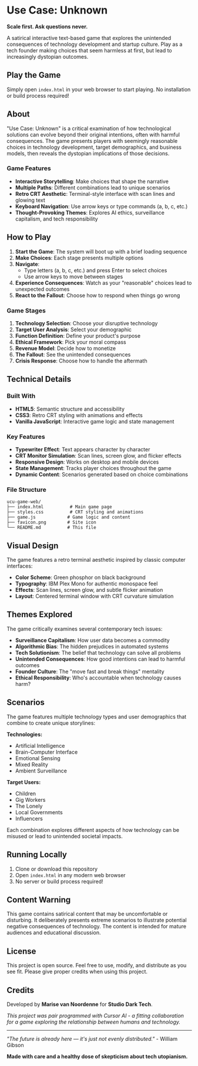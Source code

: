 # Use Case: Unknown

**Scale first. Ask questions never.**

A satirical interactive text-based game that explores the unintended consequences of technology development and startup culture. Play as a tech founder making choices that seem harmless at first, but lead to increasingly dystopian outcomes.

## Play the Game

Simply open `index.html` in your web browser to start playing. No installation or build process required!

## About

"Use Case: Unknown" is a critical examination of how technological solutions can evolve beyond their original intentions, often with harmful consequences. The game presents players with seemingly reasonable choices in technology development, target demographics, and business models, then reveals the dystopian implications of those decisions.

### Game Features

- **Interactive Storytelling**: Make choices that shape the narrative
- **Multiple Paths**: Different combinations lead to unique scenarios  
- **Retro CRT Aesthetic**: Terminal-style interface with scan lines and glowing text
- **Keyboard Navigation**: Use arrow keys or type commands (a, b, c, etc.)
- **Thought-Provoking Themes**: Explores AI ethics, surveillance capitalism, and tech responsibility

## How to Play

1. **Start the Game**: The system will boot up with a brief loading sequence
2. **Make Choices**: Each stage presents multiple options
3. **Navigate**: 
   - Type letters (a, b, c, etc.) and press Enter to select choices
   - Use arrow keys to move between stages
4. **Experience Consequences**: Watch as your "reasonable" choices lead to unexpected outcomes
5. **React to the Fallout**: Choose how to respond when things go wrong

### Game Stages

1. **Technology Selection**: Choose your disruptive technology
2. **Target User Analysis**: Select your demographic
3. **Function Definition**: Define your product's purpose
4. **Ethical Framework**: Pick your moral compass
5. **Revenue Model**: Decide how to monetize
6. **The Fallout**: See the unintended consequences
7. **Crisis Response**: Choose how to handle the aftermath

## Technical Details

### Built With
- **HTML5**: Semantic structure and accessibility
- **CSS3**: Retro CRT styling with animations and effects
- **Vanilla JavaScript**: Interactive game logic and state management

### Key Features
- **Typewriter Effect**: Text appears character by character
- **CRT Monitor Simulation**: Scan lines, screen glow, and flicker effects
- **Responsive Design**: Works on desktop and mobile devices
- **State Management**: Tracks player choices throughout the game
- **Dynamic Content**: Scenarios generated based on choice combinations

### File Structure
```
ucu-game-web/
├── index.html          # Main game page
├── styles.css          # CRT styling and animations  
├── game.js            # Game logic and content
├── favicon.png        # Site icon
└── README.md          # This file
```

## Visual Design

The game features a retro terminal aesthetic inspired by classic computer interfaces:

- **Color Scheme**: Green phosphor on black background
- **Typography**: IBM Plex Mono for authentic monospace feel
- **Effects**: Scan lines, screen glow, and subtle flicker animation
- **Layout**: Centered terminal window with CRT curvature simulation

## Themes Explored

The game critically examines several contemporary tech issues:

- **Surveillance Capitalism**: How user data becomes a commodity
- **Algorithmic Bias**: The hidden prejudices in automated systems
- **Tech Solutionism**: The belief that technology can solve all problems
- **Unintended Consequences**: How good intentions can lead to harmful outcomes
- **Founder Culture**: The "move fast and break things" mentality
- **Ethical Responsibility**: Who's accountable when technology causes harm?

## Scenarios

The game features multiple technology types and user demographics that combine to create unique storylines:

**Technologies:**
- Artificial Intelligence
- Brain-Computer Interface  
- Emotional Sensing
- Mixed Reality
- Ambient Surveillance

**Target Users:**
- Children
- Gig Workers
- The Lonely
- Local Governments
- Influencers

Each combination explores different aspects of how technology can be misused or lead to unintended societal impacts.

## Running Locally

1. Clone or download this repository
2. Open `index.html` in any modern web browser
3. No server or build process required!


## Content Warning

This game contains satirical content that may be uncomfortable or disturbing. It deliberately presents extreme scenarios to illustrate potential negative consequences of technology. The content is intended for mature audiences and educational discussion.

## License

This project is open source. Feel free to use, modify, and distribute as you see fit. Please give proper credits when using this project.

## Credits

Developed by **Marise van Noordenne** for **Studio Dark Tech**.

*This project was pair programmed with Cursor AI - a fitting collaboration for a game exploring the relationship between humans and technology.*


---

*"The future is already here — it's just not evenly distributed."* - William Gibson

**Made with care and a healthy dose of skepticism about tech utopianism.** 